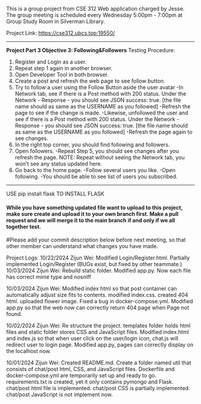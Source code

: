 This is a group project from CSE 312 Web application charged by Jesse.
The group meeting is scheduled every Wednesday 5:00pm - 7:00pm at Group Study Room in Silverman Library.

Project Link: https://cse312.ubcs.top:19550/
_______________________________________________________________________________________________________
____________________________Project Part 3 Objective 3: Following&Followers____________________________
Testing Procedure:
1. Register and Login as a user.
2. Repeat step 1 again in another browser.
3. Open Developer Tool in both browser.
4. Create a post and refresh the web page to see follow button.
5. Try to follow a user using the Follow Button aside the user avatar
    -In Network tab, see if there is a Post method with 200 status. Under the Network - Response - you should see JSON success: true. [the file name should as same as the USERNAME as you followed]
    -Refresh the page to see if the change is made.
    -Likewise, unfollowed the user and see if there is a Post method with 200 status. Under the Network - Response - you should see JSON success: true. [the file name should as same as the USERNAME as you followed]
    -Refresh the page again to see changes.
6. In the right top corner, you should find following and followers.
7. Open followers.
    -Repeat Step 5, you should see changes after you refresh the page. NOTE: Repeat without seeing the Network tab, you won't see any status updated here.
8. Go back to the home page.
    -Follow several users you like.
    -Open following.
        -You should be able to see list of users you subscribed.
_______________________________________________________________________________________________________

USE pip install flask TO INSTALL FLASK
#### While you have something updated file want to upload to this project, make sure create and upload it to your own branch first. Make a pull request and we will merge it to the main branch if and only if we all together test.
#Please add your commit description below before next meeting, so that other member can understand what changes you have made.

Project Logs:
10/22/2024 Zijun Wei: Modified Login/Register.html. Partially implemented Login/Register (BUGs exist, but fixed by other teammate.)
10/03/2024 Zijun Wei: Rebuild static folder. Modified app.py. Now each file has correct mime type and nosniff

10/03/2024 Zijun Wei: Modified index html so that post container can automatically adjust size fits to contents. modified index.css. created 404 html. uploaded flower image. Fixed a bug in docker-compose.yml. Modified app.py so that the web now can correctly return 404 page when Page not found.

10/02/2024 Zijun Wei: Re structure the project. templates folder holds html files and static folder stores CSS and JavaScript files. Modified index.html and index.js so that when user click on the user/login icon, chat.js will redirect user to login page. Modified app.py, pages can correctly display on the localhost now.

10/01/2024 Zijun Wei: Created README.md. Create a folder named util that consists of chat/post html, CSS, and JavaScript files. Dockerfile and docker-compose.yml are temporarily set up and ready to go. requirements.txt is created, yet it only contains pymongo and Flask. chat/post html file is implemented. chat/post CSS is partially implemented. chat/post JavaScript is not implement now.


